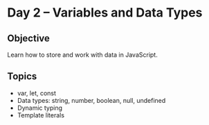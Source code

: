 # Day 2 – Variables and Data Types

## Objective
Learn how to store and work with data in JavaScript.

## Topics
- var, let, const  
- Data types: string, number, boolean, null, undefined  
- Dynamic typing  
- Template literals